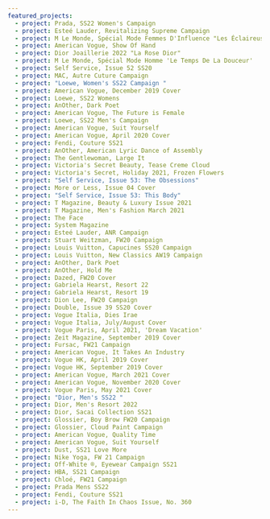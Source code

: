 ```yaml
---
featured_projects:
  - project: Prada, SS22 Women's Campaign
  - project: Esteé Lauder, Revitalizing Supreme Campaign
  - project: M Le Monde, Spécial Mode Femmes D'Influence "Les Éclaireuses"
  - project: American Vogue, Show Of Hand
  - project: Dior Joaillerie 2022 "La Rose Dior"
  - project: M Le Monde, Spécial Mode Homme 'Le Temps De La Douceur'
  - project: Self Service, Issue 52 SS20
  - project: MAC, Autre Cuture Campaign
  - project: "Loewe, Women's SS22 Campaign "
  - project: American Vogue, December 2019 Cover
  - project: Loewe, SS22 Womens
  - project: AnOther, Dark Poet
  - project: American Vogue, The Future is Female
  - project: Loewe, SS22 Men's Campaign
  - project: American Vogue, Suit Yourself
  - project: American Vogue, April 2020 Cover
  - project: Fendi, Couture SS21
  - project: AnOther, American Lyric Dance of Assembly
  - project: The Gentlewoman, Large It
  - project: Victoria's Secret Beauty, Tease Creme Cloud
  - project: Victoria's Secret, Holiday 2021, Frozen Flowers
  - project: "Self Service, Issue 53: The Obsessions"
  - project: More or Less, Issue 04 Cover
  - project: "Self Service, Issue 53: This Body"
  - project: T Magazine, Beauty & Luxury Issue 2021
  - project: T Magazine, Men's Fashion March 2021
  - project: The Face
  - project: System Magazine
  - project: Esteé Lauder, ANR Campaign
  - project: Stuart Weitzman, FW20 Campaign
  - project: Louis Vuitton, Capucines SS20 Campaign
  - project: Louis Vuitton, New Classics AW19 Campaign
  - project: AnOther, Dark Poet
  - project: AnOther, Hold Me
  - project: Dazed, FW20 Cover
  - project: Gabriela Hearst, Resort 22
  - project: Gabriela Hearst, Resort 19
  - project: Dion Lee, FW20 Campaign
  - project: Double, Issue 39 SS20 Cover
  - project: Vogue Italia, Dies Irae
  - project: Vogue Italia, July/August Cover
  - project: Vogue Paris, April 2021, 'Dream Vacation'
  - project: Zeit Magazine, September 2019 Cover
  - project: Fursac, FW21 Campaign
  - project: American Vogue, It Takes An Industry
  - project: Vogue HK, April 2019 Cover
  - project: Vogue HK, September 2019 Cover
  - project: American Vogue, March 2021 Cover
  - project: American Vogue, November 2020 Cover
  - project: Vogue Paris, May 2021 Cover
  - project: "Dior, Men's SS22 "
  - project: Dior, Men's Resort 2022
  - project: Dior, Sacai Collection SS21
  - project: Glossier, Boy Brow FW20 Campaign
  - project: Glossier, Cloud Paint Campaign
  - project: American Vogue, Quality Time
  - project: American Vogue, Suit Yourself
  - project: Dust, SS21 Love More
  - project: Nike Yoga, FW 21 Campaign
  - project: Off-White ®, Eyewear Campaign SS21
  - project: HBA, SS21 Campaign
  - project: Chloé, FW21 Campaign
  - project: Prada Mens SS22
  - project: Fendi, Couture SS21
  - project: i-D, The Faith In Chaos Issue, No. 360
---
```

